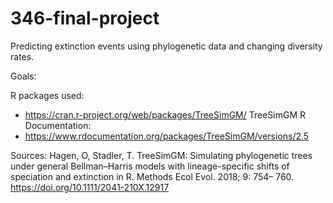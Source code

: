 # 346-final-project
Predicting extinction events using phylogenetic data and changing diversity rates.


Goals:


R packages used:
- https://cran.r-project.org/web/packages/TreeSimGM/
TreeSimGM R Documentation:
- https://www.rdocumentation.org/packages/TreeSimGM/versions/2.5


Sources:
  Hagen, O, Stadler, T. TreeSimGM: Simulating phylogenetic trees under general Bellman–Harris models with lineage-specific shifts of speciation and extinction in R.        Methods Ecol Evol. 2018; 9: 754– 760. https://doi.org/10.1111/2041-210X.12917


